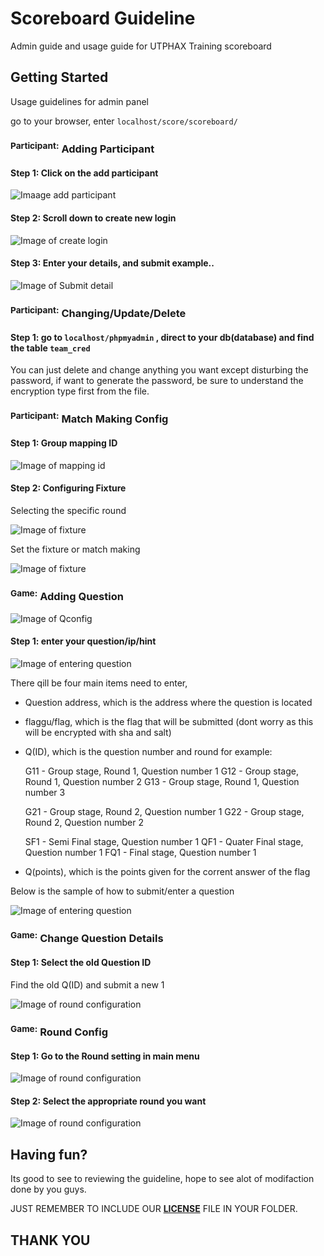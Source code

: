 # Scoreboard Guideline

Admin guide and usage guide for UTPHAX Training scoreboard

## Getting Started

Usage guidelines for admin panel

go to your browser, enter `localhost/score/scoreboard/`

### <sup>Participant:</sup> Adding Participant

#### Step 1: Click on the add participant 

![Imaage add participant](https://github.com/neonexxa/scoreboard/blob/master/images/addparticipant.JPG)

#### Step 2: Scroll down to create new login

![Image of create login](https://github.com/neonexxa/scoreboard/blob/master/images/scrolltonewlogin.JPG)

#### Step 3: Enter your details, and submit example..

![Image of Submit detail](https://github.com/neonexxa/scoreboard/blob/master/images/submitdetail.JPG)

### <sup>Participant:</sup> Changing/Update/Delete

#### Step 1: go to `localhost/phpmyadmin` , direct to your db(database) and find the table `team_cred`

You can just delete and change anything you want except disturbing the password, if want to generate the password, be sure to understand the encryption type first from the file.

### <sup>Participant:</sup> Match Making Config

#### Step 1: Group mapping ID

![Image of mapping id](https://github.com/neonexxa/scoreboard/blob/master/images/mappingid.JPG)

#### Step 2: Configuring Fixture

Selecting the specific round

![Image of fixture](https://github.com/neonexxa/scoreboard/blob/master/images/selectingfixture.JPG)

Set the fixture or match making

![Image of fixture](https://github.com/neonexxa/scoreboard/blob/master/images/configuringfixture.JPG)

### <sup>Game:</sup> Adding Question

![Image of Qconfig](https://github.com/neonexxa/scoreboard/blob/master/images/qconfig.JPG)

#### Step 1: enter your question/ip/hint 

![Image of entering question](https://github.com/neonexxa/scoreboard/blob/master/images/enterquestion1.JPG)

There qill be four main items need to enter, 

- Question address, which is the address where the question is located
- flaggu/flag, which is the flag that will be submitted (dont worry as this will be encrypted with sha and salt)
- Q(ID), which is the question number and round for example: 

	G11 - Group stage, Round 1, Question number 1
	G12 - Group stage, Round 1, Question number 2
	G13 - Group stage, Round 1, Question number 3

	G21 - Group stage, Round 2, Question number 1
	G22 - Group stage, Round 2, Question number 2

	SF1 - Semi Final stage, Question number 1
	QF1 - Quater Final stage, Question number 1
	FQ1 - Final stage, Question number 1

- Q(points), which is the points given for the corrent answer of the flag

Below is the sample of how to submit/enter a question

![Image of entering question](https://github.com/neonexxa/scoreboard/blob/master/images/enterquestion2.JPG)

### <sup>Game:</sup> Change Question Details

#### Step 1: Select the old Question ID

Find the old Q(ID) and submit a new 1

![Image of round configuration](https://github.com/neonexxa/scoreboard/blob/master/images/qid.JPG)

### <sup>Game:</sup> Round Config

#### Step 1: Go to the Round setting in main menu

![Image of round configuration](https://github.com/neonexxa/scoreboard/blob/master/images/rconfig.JPG)

#### Step 2: Select the appropriate round you want

![Image of round configuration](https://github.com/neonexxa/scoreboard/blob/master/images/selectround.jpg)

## Having fun?

Its good to see to reviewing the guideline, hope to see alot of modifaction done by you guys. 

JUST REMEMBER TO INCLUDE OUR __[LICENSE](https://github.com/neonexxa/scoreboard/blob/master/LICENSE)__ FILE IN YOUR FOLDER.

## THANK YOU 